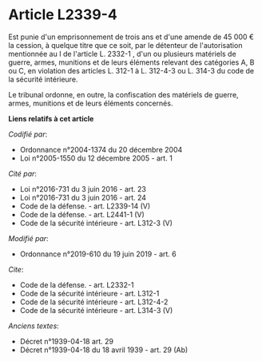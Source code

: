 # Article L2339-4

Est punie d'un emprisonnement de trois ans et d'une amende de 45 000 € la cession, à quelque titre que ce soit, par le
détenteur de l'autorisation mentionnée au I de l'article L. 2332-1 , d'un ou plusieurs matériels de guerre, armes, munitions
et de leurs éléments relevant des catégories A, B ou C, en violation des articles L. 312-1 à L. 312-4-3 ou L. 314-3 du code
de la sécurité intérieure.

Le tribunal ordonne, en outre, la confiscation des matériels de guerre, armes, munitions et de leurs éléments concernés.

**Liens relatifs à cet article**

_Codifié par_:

  - Ordonnance n°2004-1374 du 20 décembre 2004
  - Loi n°2005-1550 du 12 décembre 2005 - art. 1

_Cité par_:

  - Loi n°2016-731 du 3 juin 2016 - art. 23
  - Loi n°2016-731 du 3 juin 2016 - art. 24
  - Code de la défense. - art. L2339-14 (V)
  - Code de la défense. - art. L2441-1 (V)
  - Code de la sécurité intérieure - art. L312-3 (V)

_Modifié par_:

  - Ordonnance n°2019-610 du 19 juin 2019 - art. 6

_Cite_:

  - Code de la défense. - art. L2332-1
  - Code de la sécurité intérieure - art. L312-1
  - Code de la sécurité intérieure - art. L312-4-2
  - Code de la sécurité intérieure - art. L314-3 (V)

_Anciens textes_:

  - Décret n°1939-04-18 art. 29
  - Décret n°1939-04-18 du 18 avril 1939 - art. 29 (Ab)
